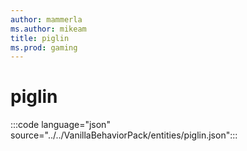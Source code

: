 ```yaml
---
author: mammerla
ms.author: mikeam
title: piglin
ms.prod: gaming
---
```


# piglin

:::code language="json" source="../../VanillaBehaviorPack/entities/piglin.json":::
